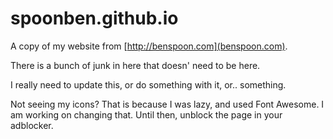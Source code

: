 # spoonben.github.io

A copy of my website from [http://benspoon.com](benspoon.com). 

There is a bunch of junk in here that doesn' need to be here. 

I really need to update this, or do something with it, or.. something.

Not seeing my icons? That is because I was lazy, and used Font Awesome. I am working
on changing that. Until then, unblock the page in your adblocker. 
